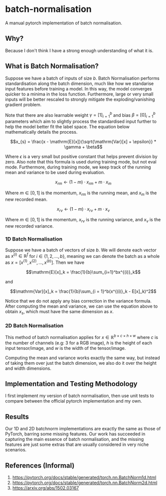 # batch-normalisation
A manual pytorch implementation of batch normalisation.
## Why?
Because I don't think I have a strong enough understanding of what it is.
## What is Batch Normalisation?
Suppose we have a batch of inputs of size $b$. Batch Normalisation performs standardisation along the batch dimension, much like how we standarise input features before training a model. In this way, the model converges quicker to a minima in the loss function. Furthermore, large or very small inputs will be better rescaled to strongly mitigate the exploding/vanishing gradient problem.

Note that there are also learnable weight $`\gamma = [1]_{i=1}^b`$ and bias $`\beta = [0]_{i = 1}^b`$ parameters which aim to slightly process the standardised input further to help the model better fit the label space. The equation below mathematically details the process.
```math
x_{s} = \frac{x - \mathrm{E}[x]}{\sqrt{\mathrm{Var}[x] + \epsilon}} * \gamma + \beta
```
Where $`\epsilon`$ is a very small but positive constant that helps prevent division by zero. Also note that this formula is used during training mode, but not eval mode. Furthermore, during training mode, we keep track of the running mean and variance to be used during evaluation.
```math
x_{rm} \leftarrow (1 - m) \cdot x_{rm} + m \cdot x_m
```
Where $`m \in [0,1]`$ is the momentum, $`x_{rm}`$ is the running mean, and $`x_m`$ is the new recorded mean.
```math
x_{rv} \leftarrow (1 - m) \cdot x_{rv} + m \cdot x_v
```
Where $`m \in [0,1]`$ is the momentum, $`x_{rv}`$ is the running variance, and $`x_v`$ is the new recorded variance.
### 1D Batch Normalisation
Suppose we have a batch of vectors of size $`b`$. We will denote each vector as $`x^{(i)} \in \mathbb{R}^f`$ for $`i \in \{1,2,\dots,b\}`$, meaning we can denote the 
batch as a whole as $`x = [x^{(1)}, x^{(2)}, \dots, x^{(b)}]`$. Then we have
```math
\mathrm{E}[x]_k = \frac{1}{b}\sum_{i=1}^bx^{(i)}_k
```
and
```math
\mathrm{Var}[x]_k = \frac{1}{b}\sum_{i = 1}^b(x^{(i)}_k - E[x]_k)^2
```
Notice that we do not apply any bias correction in the variance formula. After computing the mean and variance, we can use the equation above to obtain $`x_s`$, which must have the same dimension as $`x`$.
### 2D Batch Normalisation
This method of batch normalisation applies for $`x \in \mathbb{R}^{b\times c\times h \times w}`$ where $`c`$ is the number of channels (e.g: 3 for a RGB image), $`h`$ is the height of each input tensor/image, and $`w`$ is the width of the tensor/image.

Computing the mean and variance works exactly the same way, but instead of taking them over just the batch dimension, we also do it over the height and width dimensions.

## Implementation and Testing Methodology
I first implement my version of batch normalisation, then use unit tests to compare between the official pytorch implementation and my own.

## Results
Our 1D and 2D batchnorm implementations are exactly the same as those of PyTorch, barring some missing features. Our work has succeeded in capturing the main essence of batch normalisation, and the missing features are just some extras that are usually considered in very niche scenarios.

## References (Informal)
1. https://pytorch.org/docs/stable/generated/torch.nn.BatchNorm1d.html
2. https://pytorch.org/docs/stable/generated/torch.nn.BatchNorm2d.html
3. https://arxiv.org/abs/1502.03167
